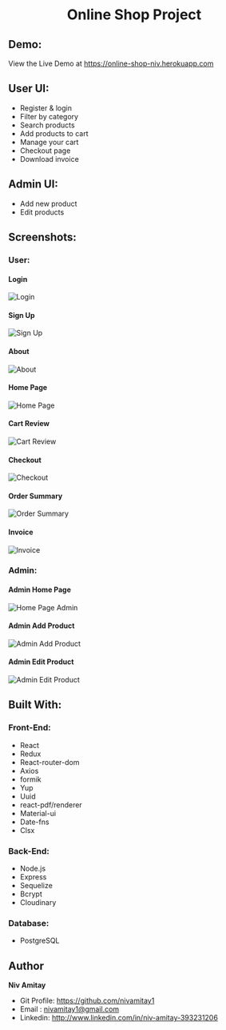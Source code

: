 <h1 align="center">Online Shop Project</h1>

## Demo:

View the Live Demo at https://online-shop-niv.herokuapp.com

## User UI:

- Register & login
- Filter by category
- Search products
- Add products to cart
- Manage your cart
- Checkout page
- Download invoice

## Admin UI:

- Add new product
- Edit products

## Screenshots:

### User:

#### Login

![Login](/screenshots/Login.png "Login")

#### Sign Up

![Sign Up](/screenshots/Sign-up.png "Sign Up")

#### About

![About](/screenshots/About.png "About")

#### Home Page

![Home Page](/screenshots/HomePage-client.png "Home Page")

#### Cart Review

![Cart Review](/screenshots/Cart-review.png "Cart Review")

#### Checkout

![Checkout](/screenshots/Checkout.png "Checkout")

#### Order Summary

![Order Summary](/screenshots/Order-summary.png "Order Summary")

#### Invoice

![Invoice](/screenshots/Invoice.png "Invoice")

### Admin:

#### Admin Home Page

![Home Page Admin](/screenshots/HomePage-admin.png "Home Page Admin")

#### Admin Add Product

![Admin Add Product](/screenshots/Add-product.png "Admin Add Product")

#### Admin Edit Product

![Admin Edit Product](/screenshots/Edit-product.png "Admin Edit Product")

## Built With:

### Front-End:

- React
- Redux
- React-router-dom
- Axios
- formik
- Yup
- Uuid
- react-pdf/renderer
- Material-ui
- Date-fns
- Clsx

### Back-End:

- Node.js
- Express
- Sequelize
- Bcrypt
- Cloudinary

### Database:

- PostgreSQL

## Author

**Niv Amitay**

- Git Profile: https://github.com/nivamitay1
- Email : nivamitay1@gmail.com
- Linkedin: http://www.linkedin.com/in/niv-amitay-393231206

